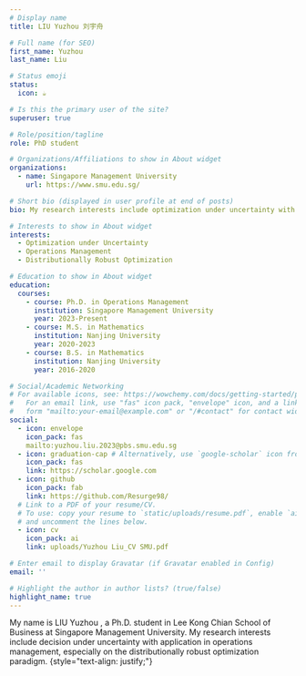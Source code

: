 ```yaml
---
# Display name
title: LIU Yuzhou 刘宇舟

# Full name (for SEO)
first_name: Yuzhou
last_name: Liu

# Status emoji
status:
  icon: ☕️

# Is this the primary user of the site?
superuser: true

# Role/position/tagline
role: PhD student

# Organizations/Affiliations to show in About widget
organizations:
  - name: Singapore Management University
    url: https://www.smu.edu.sg/

# Short bio (displayed in user profile at end of posts)
bio: My research interests include optimization under uncertainty with application in operations management.

# Interests to show in About widget
interests:
  - Optimization under Uncertainty
  - Operations Management
  - Distributionally Robust Optimization

# Education to show in About widget
education:
  courses:
    - course: Ph.D. in Operations Management
      institution: Singapore Management University
      year: 2023-Present
    - course: M.S. in Mathematics
      institution: Nanjing University
      year: 2020-2023
    - course: B.S. in Mathematics
      institution: Nanjing University
      year: 2016-2020

# Social/Academic Networking
# For available icons, see: https://wowchemy.com/docs/getting-started/page-builder/#icons
#   For an email link, use "fas" icon pack, "envelope" icon, and a link in the
#   form "mailto:your-email@example.com" or "/#contact" for contact widget.
social:
  - icon: envelope
    icon_pack: fas
    mailto:yuzhou.liu.2023@pbs.smu.edu.sg
  - icon: graduation-cap # Alternatively, use `google-scholar` icon from `ai` icon pack
    icon_pack: fas
    link: https://scholar.google.com
  - icon: github
    icon_pack: fab
    link: https://github.com/Resurge98/
  # Link to a PDF of your resume/CV.
  # To use: copy your resume to `static/uploads/resume.pdf`, enable `ai` icons in `params.yaml`,
  # and uncomment the lines below.
  - icon: cv
    icon_pack: ai
    link: uploads/Yuzhou Liu_CV SMU.pdf

# Enter email to display Gravatar (if Gravatar enabled in Config)
email: ''

# Highlight the author in author lists? (true/false)
highlight_name: true
---
```


My name is LIU Yuzhou , a Ph.D. student in Lee Kong Chian School of Business at Singapore Management University. My research interests include decision under uncertainty with application in operations management, especially on the distributionally robust optimization paradigm. 
{style="text-align: justify;"}
